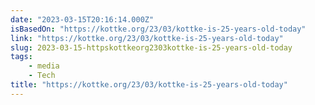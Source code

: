 ```yaml
---
date: "2023-03-15T20:16:14.000Z"
isBasedOn: "https://kottke.org/23/03/kottke-is-25-years-old-today"
link: "https://kottke.org/23/03/kottke-is-25-years-old-today"
slug: 2023-03-15-httpskottkeorg2303kottke-is-25-years-old-today
tags:
    - media
    - Tech
title: "https://kottke.org/23/03/kottke-is-25-years-old-today"
---
```

